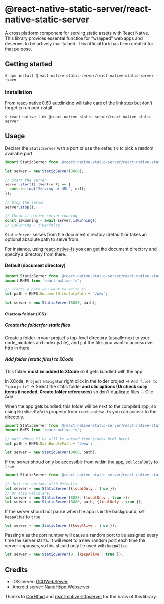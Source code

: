 
# @react-native-static-server/react-native-static-server

A cross platform component for serving static assets with React Native. This library provides essential function for "wrapped" web apps and deserves to be actively maintained. This official fork has been created for that purpose.

## Getting started

`$ npm install @react-native-static-server/react-native-static-server --save`

### Installation

From react-native 0.60 autolinking will take care of the link step but don't forget to run pod install

`$ react-native link @react-native-static-server/react-native-static-server`

## Usage

Declare the `StaticServer` with a port or use the default `0` to pick a random available port.

```javascript
import StaticServer from '@react-native-static-server/react-native-static-server';

let server = new StaticServer(8080);

// Start the server
server.start().then((url) => {
  console.log("Serving at URL", url);
});

// Stop the server
server.stop();

// Check if native server running
const isRunning = await server.isRunning()
// isRunning - true/false
```

`StaticServer` serves from the document directory (default) or takes an optional absolute path to serve from.

For instance, using [react-native-fs](https://github.com/johanneslumpe/react-native-fs) you can get the document directory and specify a directory from there.

#### Default (document directory)

```javascript
import StaticServer from '@react-native-static-server/react-native-static-server';
import RNFS from 'react-native-fs';

// create a path you want to write to
let path = RNFS.DocumentDirectoryPath + '/www';

let server = new StaticServer(8080, path);
```

#### Custom folder (iOS)

##### Create the folder for static files

Create a folder in your project's top-level directory (usually next to your node_modules and index.js file), and put the files you want to access over http in there.

##### Add folder (static files) to XCode

This folder **must be added to XCode** so it gets bundled with the app.

In XCode, `Project Navigator` right click in the folder project → `Add files to "<project>"` → Select the static folder **and clic options (Uncheck copy items if needed, Create folder references)** so don't duplicate files → Clic Add.

When the app gets bundled, this folder will be next to the compiled app, so using `MainBundlePath` property from `react-native-fs` you can access to the directory.

```javascript
import StaticServer from '@react-native-static-server/react-native-static-server';
import RNFS from 'react-native-fs';

// path where files will be served from (index.html here)
let path = RNFS.MainBundlePath + '/www';

let server = new StaticServer(8080, path);
```

If the server should only be accessible from within the app, set `localOnly` to `true`

```javascript
import StaticServer from '@react-native-static-server/react-native-static-server';

// Just set options with defaults
let server = new StaticServer({localOnly : true });
// Or also valid are:
let server = new StaticServer(8080, {localOnly : true });
let server = new StaticServer(8080, path, {localOnly : true });

```

If the server should not pause when the app is in the background, set `keepAlive` to `true`

```javascript
let server = new StaticServer({keepAlive : true });
```

Passing `0` as the port number will cause a random port to be assigned every time the server starts.
It will reset to a new random port each time the server unpauses, so this should only be used with `keepAlive`.

```javascript
let server = new StaticServer(0, {keepAlive : true });
```

## Credits

* iOS server: [GCDWebServer](https://github.com/swisspol/GCDWebServer)
* Android server: [NanoHttpd Webserver](https://github.com/NanoHttpd/nanohttpd)

Thanks to [CorHttpd](https://github.com/floatinghotpot/cordova-httpd) and [react-native-httpserver](https://gitlab.com/base.io/react-native-httpserver#README) for the basis of this library.
